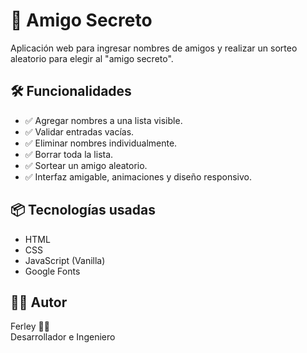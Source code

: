 # 🎁 Amigo Secreto

Aplicación web para ingresar nombres de amigos y realizar un sorteo aleatorio para elegir al "amigo secreto".

## 🛠️ Funcionalidades

- ✅ Agregar nombres a una lista visible.
- ✅ Validar entradas vacías.
- ✅ Eliminar nombres individualmente.
- ✅ Borrar toda la lista.
- ✅ Sortear un amigo aleatorio.
- ✅ Interfaz amigable, animaciones y diseño responsivo.

## 📦 Tecnologías usadas

- HTML
- CSS
- JavaScript (Vanilla)
- Google Fonts

## 👨‍💻 Autor

Ferley 👨‍💻  
Desarrollador e Ingeniero
